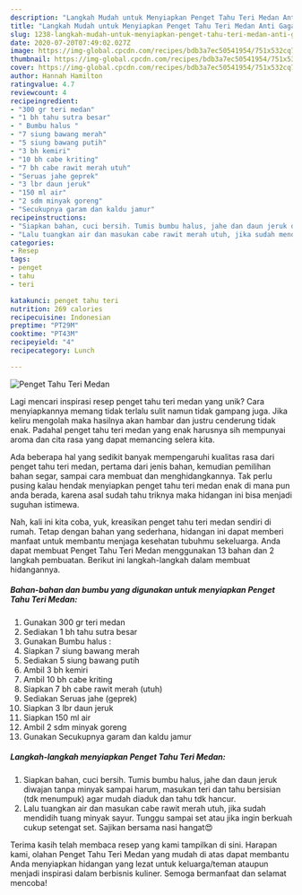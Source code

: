 ```yaml
---
description: "Langkah Mudah untuk Menyiapkan Penget Tahu Teri Medan Anti Gagal"
title: "Langkah Mudah untuk Menyiapkan Penget Tahu Teri Medan Anti Gagal"
slug: 1238-langkah-mudah-untuk-menyiapkan-penget-tahu-teri-medan-anti-gagal
date: 2020-07-20T07:49:02.027Z
image: https://img-global.cpcdn.com/recipes/bdb3a7ec50541954/751x532cq70/penget-tahu-teri-medan-foto-resep-utama.jpg
thumbnail: https://img-global.cpcdn.com/recipes/bdb3a7ec50541954/751x532cq70/penget-tahu-teri-medan-foto-resep-utama.jpg
cover: https://img-global.cpcdn.com/recipes/bdb3a7ec50541954/751x532cq70/penget-tahu-teri-medan-foto-resep-utama.jpg
author: Hannah Hamilton
ratingvalue: 4.7
reviewcount: 4
recipeingredient:
- "300 gr teri medan"
- "1 bh tahu sutra besar"
- " Bumbu halus "
- "7 siung bawang merah"
- "5 siung bawang putih"
- "3 bh kemiri"
- "10 bh cabe kriting"
- "7 bh cabe rawit merah utuh"
- "Seruas jahe geprek"
- "3 lbr daun jeruk"
- "150 ml air"
- "2 sdm minyak goreng"
- "Secukupnya garam dan kaldu jamur"
recipeinstructions:
- "Siapkan bahan, cuci bersih. Tumis bumbu halus, jahe dan daun jeruk diwajan tanpa minyak sampai harum, masukan teri dan tahu bersisian (tdk menumpuk) agar mudah diaduk dan tahu tdk hancur."
- "Lalu tuangkan air dan masukan cabe rawit merah utuh, jika sudah mendidih tuang minyak sayur. Tunggu sampai set atau jika ingin berkuah cukup setengat set. Sajikan bersama nasi hangat😍"
categories:
- Resep
tags:
- penget
- tahu
- teri

katakunci: penget tahu teri 
nutrition: 269 calories
recipecuisine: Indonesian
preptime: "PT29M"
cooktime: "PT43M"
recipeyield: "4"
recipecategory: Lunch

---
```



![Penget Tahu Teri Medan](https://img-global.cpcdn.com/recipes/bdb3a7ec50541954/751x532cq70/penget-tahu-teri-medan-foto-resep-utama.jpg)

Lagi mencari inspirasi resep penget tahu teri medan yang unik? Cara menyiapkannya memang tidak terlalu sulit namun tidak gampang juga. Jika keliru mengolah maka hasilnya akan hambar dan justru cenderung tidak enak. Padahal penget tahu teri medan yang enak harusnya sih mempunyai aroma dan cita rasa yang dapat memancing selera kita.

Ada beberapa hal yang sedikit banyak mempengaruhi kualitas rasa dari penget tahu teri medan, pertama dari jenis bahan, kemudian pemilihan bahan segar, sampai cara membuat dan menghidangkannya. Tak perlu pusing kalau hendak menyiapkan penget tahu teri medan enak di mana pun anda berada, karena asal sudah tahu triknya maka hidangan ini bisa menjadi suguhan istimewa.




Nah, kali ini kita coba, yuk, kreasikan penget tahu teri medan sendiri di rumah. Tetap dengan bahan yang sederhana, hidangan ini dapat memberi manfaat untuk membantu menjaga kesehatan tubuhmu sekeluarga. Anda dapat membuat Penget Tahu Teri Medan menggunakan 13 bahan dan 2 langkah pembuatan. Berikut ini langkah-langkah dalam membuat hidangannya.

<!--inarticleads1-->

##### Bahan-bahan dan bumbu yang digunakan untuk menyiapkan Penget Tahu Teri Medan:

1. Gunakan 300 gr teri medan
1. Sediakan 1 bh tahu sutra besar
1. Gunakan  Bumbu halus :
1. Siapkan 7 siung bawang merah
1. Sediakan 5 siung bawang putih
1. Ambil 3 bh kemiri
1. Ambil 10 bh cabe kriting
1. Siapkan 7 bh cabe rawit merah (utuh)
1. Sediakan Seruas jahe (geprek)
1. Siapkan 3 lbr daun jeruk
1. Siapkan 150 ml air
1. Ambil 2 sdm minyak goreng
1. Gunakan Secukupnya garam dan kaldu jamur




<!--inarticleads2-->

##### Langkah-langkah menyiapkan Penget Tahu Teri Medan:

1. Siapkan bahan, cuci bersih. Tumis bumbu halus, jahe dan daun jeruk diwajan tanpa minyak sampai harum, masukan teri dan tahu bersisian (tdk menumpuk) agar mudah diaduk dan tahu tdk hancur.
1. Lalu tuangkan air dan masukan cabe rawit merah utuh, jika sudah mendidih tuang minyak sayur. Tunggu sampai set atau jika ingin berkuah cukup setengat set. Sajikan bersama nasi hangat😍




Terima kasih telah membaca resep yang kami tampilkan di sini. Harapan kami, olahan Penget Tahu Teri Medan yang mudah di atas dapat membantu Anda menyiapkan hidangan yang lezat untuk keluarga/teman ataupun menjadi inspirasi dalam berbisnis kuliner. Semoga bermanfaat dan selamat mencoba!
